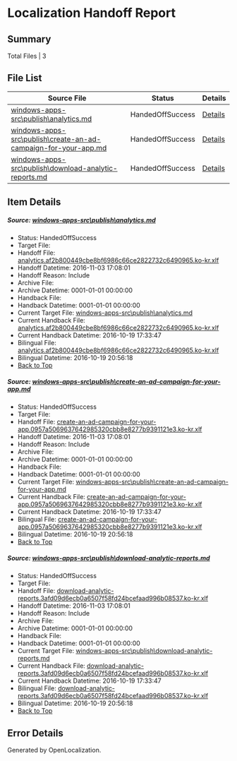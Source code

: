 # <a name='report-top'></a> Localization Handoff Report

## Summary
 Total Files | 3

## File List
 Source File | Status | Details 
 ----------- | ------ | ------- 
 [windows-apps-src\publish\analytics.md](https://cpubwin.visualstudio.com/windows-uwp/_git/windows-uwp/commit/fa6e5945855defc99e9f5636543ec072eb777a5a?path=windows-apps-src%2Fpublish%2Fanalytics.md&_a=contents) | HandedOffSuccess | [Details](#c628b1fb29601ff1d4ff3629da45409586274f6b5422)
 [windows-apps-src\publish\create-an-ad-campaign-for-your-app.md](https://cpubwin.visualstudio.com/windows-uwp/_git/windows-uwp/commit/0cd83d5e93952689386bf2ae08fa3bf4e924dbdb?path=windows-apps-src%2Fpublish%2Fcreate-an-ad-campaign-for-your-app.md&_a=contents) | HandedOffSuccess | [Details](#fd756ffa54cf6d81ff2d78878d03aadf0e46ca525439)
 [windows-apps-src\publish\download-analytic-reports.md](https://cpubwin.visualstudio.com/windows-uwp/_git/windows-uwp/commit/0cd83d5e93952689386bf2ae08fa3bf4e924dbdb?path=windows-apps-src%2Fpublish%2Fdownload-analytic-reports.md&_a=contents) | HandedOffSuccess | [Details](#7ec649d0847e60a6bedadc4164809324a17bf3775451)

## Item Details
##### <a name='c628b1fb29601ff1d4ff3629da45409586274f6b5422'></a> Source: [windows-apps-src\publish\analytics.md](https://cpubwin.visualstudio.com/windows-uwp/_git/windows-uwp/commit/fa6e5945855defc99e9f5636543ec072eb777a5a?path=windows-apps-src%2Fpublish%2Fanalytics.md&_a=contents)
* Status: HandedOffSuccess
* Target File: 
* Handoff File: [analytics.af2b800449cbe8bf6986c66ce2822732c6490965.ko-kr.xlf](https://cpubwin.visualstudio.com/windows-uwp/_git/WDCLib.handoff/commit/0d97b68408b53295299ce63a871bff3870e3a342?path=ol-handoff%2Fcpubwin%2Fwindows-uwp.ko-kr%2Fmaster%2Fanalytics.af2b800449cbe8bf6986c66ce2822732c6490965.ko-kr.xlf&_a=contents)
* Handoff Datetime: 2016-11-03 17:08:01
* Handoff Reason: Include
* Archive File: 
* Archive Datetime: 0001-01-01 00:00:00
* Handback File: 
* Handback Datetime: 0001-01-01 00:00:00
* Current Target File: [windows-apps-src\publish\analytics.md](https://cpubwin.visualstudio.com/windows-uwp/_git/windows-uwp.ko-kr/commit/3e9c3cb1ebac2ec3a4d456f01eb924abb22d4d5e?path=windows-apps-src%2Fpublish%2Fanalytics.md&_a=contents)
* Current Handback File: [analytics.af2b800449cbe8bf6986c66ce2822732c6490965.ko-kr.xlf](https://cpubwin.visualstudio.com/windows-uwp/_git/WDCLib.handback/commit/665c9355e02155a7dbb5201e03123308ee1bee16?path=ol-handback%2FMicrosoft%2Fwindows-apps.ko-kr%2Fmaster%2Fanalytics.af2b800449cbe8bf6986c66ce2822732c6490965.ko-kr.xlf&_a=contents)
* Current Handback Datetime: 2016-10-19 17:33:47
* Bilingual File: [analytics.af2b800449cbe8bf6986c66ce2822732c6490965.ko-kr.xlf](https://cpubwin.visualstudio.com/windows-uwp/_git/WDCLib.handback/commit/665c9355e02155a7dbb5201e03123308ee1bee16?path=ol-handback%2FMicrosoft%2Fwindows-apps.ko-kr%2Fmaster%2Fanalytics.af2b800449cbe8bf6986c66ce2822732c6490965.ko-kr.xlf&_a=contents)
* Bilingual Datetime: 2016-10-19 20:56:18
* [Back to Top](#report-top)

##### <a name='fd756ffa54cf6d81ff2d78878d03aadf0e46ca525439'></a> Source: [windows-apps-src\publish\create-an-ad-campaign-for-your-app.md](https://cpubwin.visualstudio.com/windows-uwp/_git/windows-uwp/commit/0cd83d5e93952689386bf2ae08fa3bf4e924dbdb?path=windows-apps-src%2Fpublish%2Fcreate-an-ad-campaign-for-your-app.md&_a=contents)
* Status: HandedOffSuccess
* Target File: 
* Handoff File: [create-an-ad-campaign-for-your-app.0957a5069637642985320cbb8e8277b9391121e3.ko-kr.xlf](https://cpubwin.visualstudio.com/windows-uwp/_git/WDCLib.handoff/commit/0d97b68408b53295299ce63a871bff3870e3a342?path=ol-handoff%2Fcpubwin%2Fwindows-uwp.ko-kr%2Fmaster%2Fcreate-an-ad-campaign-for-your-app.0957a5069637642985320cbb8e8277b9391121e3.ko-kr.xlf&_a=contents)
* Handoff Datetime: 2016-11-03 17:08:01
* Handoff Reason: Include
* Archive File: 
* Archive Datetime: 0001-01-01 00:00:00
* Handback File: 
* Handback Datetime: 0001-01-01 00:00:00
* Current Target File: [windows-apps-src\publish\create-an-ad-campaign-for-your-app.md](https://cpubwin.visualstudio.com/windows-uwp/_git/windows-uwp.ko-kr/commit/3e9c3cb1ebac2ec3a4d456f01eb924abb22d4d5e?path=windows-apps-src%2Fpublish%2Fcreate-an-ad-campaign-for-your-app.md&_a=contents)
* Current Handback File: [create-an-ad-campaign-for-your-app.0957a5069637642985320cbb8e8277b9391121e3.ko-kr.xlf](https://cpubwin.visualstudio.com/windows-uwp/_git/WDCLib.handback/commit/665c9355e02155a7dbb5201e03123308ee1bee16?path=ol-handback%2FMicrosoft%2Fwindows-apps.ko-kr%2Fmaster%2Fcreate-an-ad-campaign-for-your-app.0957a5069637642985320cbb8e8277b9391121e3.ko-kr.xlf&_a=contents)
* Current Handback Datetime: 2016-10-19 17:33:47
* Bilingual File: [create-an-ad-campaign-for-your-app.0957a5069637642985320cbb8e8277b9391121e3.ko-kr.xlf](https://cpubwin.visualstudio.com/windows-uwp/_git/WDCLib.handback/commit/665c9355e02155a7dbb5201e03123308ee1bee16?path=ol-handback%2FMicrosoft%2Fwindows-apps.ko-kr%2Fmaster%2Fcreate-an-ad-campaign-for-your-app.0957a5069637642985320cbb8e8277b9391121e3.ko-kr.xlf&_a=contents)
* Bilingual Datetime: 2016-10-19 20:56:18
* [Back to Top](#report-top)

##### <a name='7ec649d0847e60a6bedadc4164809324a17bf3775451'></a> Source: [windows-apps-src\publish\download-analytic-reports.md](https://cpubwin.visualstudio.com/windows-uwp/_git/windows-uwp/commit/0cd83d5e93952689386bf2ae08fa3bf4e924dbdb?path=windows-apps-src%2Fpublish%2Fdownload-analytic-reports.md&_a=contents)
* Status: HandedOffSuccess
* Target File: 
* Handoff File: [download-analytic-reports.3afd09d6ecb0a6507f58fd24bcefaad996b08537.ko-kr.xlf](https://cpubwin.visualstudio.com/windows-uwp/_git/WDCLib.handoff/commit/0d97b68408b53295299ce63a871bff3870e3a342?path=ol-handoff%2Fcpubwin%2Fwindows-uwp.ko-kr%2Fmaster%2Fdownload-analytic-reports.3afd09d6ecb0a6507f58fd24bcefaad996b08537.ko-kr.xlf&_a=contents)
* Handoff Datetime: 2016-11-03 17:08:01
* Handoff Reason: Include
* Archive File: 
* Archive Datetime: 0001-01-01 00:00:00
* Handback File: 
* Handback Datetime: 0001-01-01 00:00:00
* Current Target File: [windows-apps-src\publish\download-analytic-reports.md](https://cpubwin.visualstudio.com/windows-uwp/_git/windows-uwp.ko-kr/commit/3e9c3cb1ebac2ec3a4d456f01eb924abb22d4d5e?path=windows-apps-src%2Fpublish%2Fdownload-analytic-reports.md&_a=contents)
* Current Handback File: [download-analytic-reports.3afd09d6ecb0a6507f58fd24bcefaad996b08537.ko-kr.xlf](https://cpubwin.visualstudio.com/windows-uwp/_git/WDCLib.handback/commit/665c9355e02155a7dbb5201e03123308ee1bee16?path=ol-handback%2FMicrosoft%2Fwindows-apps.ko-kr%2Fmaster%2Fdownload-analytic-reports.3afd09d6ecb0a6507f58fd24bcefaad996b08537.ko-kr.xlf&_a=contents)
* Current Handback Datetime: 2016-10-19 17:33:47
* Bilingual File: [download-analytic-reports.3afd09d6ecb0a6507f58fd24bcefaad996b08537.ko-kr.xlf](https://cpubwin.visualstudio.com/windows-uwp/_git/WDCLib.handback/commit/665c9355e02155a7dbb5201e03123308ee1bee16?path=ol-handback%2FMicrosoft%2Fwindows-apps.ko-kr%2Fmaster%2Fdownload-analytic-reports.3afd09d6ecb0a6507f58fd24bcefaad996b08537.ko-kr.xlf&_a=contents)
* Bilingual Datetime: 2016-10-19 20:56:18
* [Back to Top](#report-top)


## Error Details

Generated by OpenLocalization.
